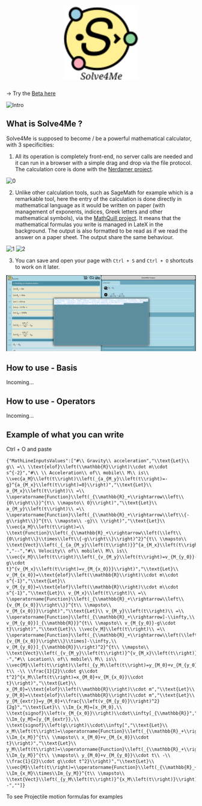 <h1 align="center">
  <img src="https://raw.githubusercontent.com/SomebodyLikeEveryBody/Solve4Me/a1594a04d73b211939985aca1dd6f1413d38a4db/logo.svg" alt="Solve4Me" title="Solve4Me" height="200px">
</h1>

&rarr; Try the [Beta here](https://somebodylikeeverybody.github.io/Solve4MeV2/build/index.htm)

![Intro](https://somebodylikeeverybody.github.io/Solve4MeV2/ReadMeFiles/introFull.png)

## What is Solve4Me ?

Solve4Me is supposed to become / be a powerful mathematical calculator, with 3 specificities:
1) All its operation is completely front-end, no server calls are needed and it can run in a browser with a simple drag and drop via the file protocol. The calculation core is done with the [Nerdamer project](https://github.com/jiggzson/nerdamer).

![0](https://somebodylikeeverybody.github.io/Solve4MeV2/ReadMeFiles/0.png)

2) Unlike other calculation tools, such as SageMath for example which is a remarkable tool, here the entry of the calculation is done directly in mathematical language as it would be written on paper (with management of exponents, indices, Greek letters and other mathematical symbols), via the [MathQuill project](https://github.com/mathquill/mathquill). It means that the mathematical formulas you write is managed in LateX in the background. The output is also formatted to be read as if we read the answer on a paper sheet. The output share the same behaviour.

![1](https://somebodylikeeverybody.github.io/Solve4MeV2/ReadMeFiles/1.png)
![2](https://somebodylikeeverybody.github.io/Solve4MeV2/ReadMeFiles/2.png)

3) You can save and open your page with ```Ctrl + S``` and ```Ctrl + O``` shortcuts to work on it later.

![save](https://github.com/SomebodyLikeEveryBody/Solve4MeV2/blob/master/ReadMeFiles/4.png?raw=true)

## How to use - Basis

Incoming...

## How to use - Operators

Incoming...

## Example of what you can write

Ctrl + O and paste
```
{"MathLineInputsValues":["#\\ Gravity\\ acceleration","\\text{Let}\\ g\\ =\\ \\text{elof}\\left(\\mathbb{R}\\right)\\cdot m\\cdot s^{-2}","#\\ \\ Acceleration\\ of\\ mobile\\ M\\ is\\ \\vec{a_M}\\left(t\\right)\\left(_{a_{M_y}\\left(t\\right)=-g}^{a_{M_x}\\left(t\\right)=0}\\right)","\\text{Let}\\ a_{M_x}\\left(t\\right)\\ =\\ \\operatorname{Function}\\left(_{\\mathbb{R}_+\\rightarrow\\left\\{0\\right\\}}^{t\\ \\mapsto\\ 0}\\right)","\\text{Let}\\ a_{M_y}\\left(t\\right)\\ =\\ \\operatorname{Function}\\left(_{\\mathbb{R}_+\\rightarrow\\left\\{-g\\right\\}}^{t\\ \\mapsto\\ -g}\\ \\right)","\\text{Let}\\ \\vec{a_M}\\left(t\\right)=\\ \\text{Function}\\left(_{\\mathbb{R}_+\\rightarrow\\left(\\left\\{0\\right\\}\\times\\left\\{-g\\right\\}\\right)^2}^{t\\ \\mapsto\\ \\text{Vect}\\left(_{_{a_{M_y}\\left(t\\right)}}^{a_{M_x}\\left(t\\right)}\\right)}\\right)\\ ","--","#\\ Velocity\\ of\\ mobile\\ M\\ is\\ \\vec{v_M}\\left(t\\right)\\left(_{v_{M_y}\\left(t\\right)=v_{M_{y_0}}-g\\cdot t}^{v_{M_x}\\left(t\\right)=v_{M_{x_0}}}\\right)","\\text{Let}\\ v_{M_{x_0}}=\\text{elof}\\left(\\mathbb{R}\\right)\\cdot m\\cdot s^{-1}","\\text{Let}\\ v_{M_{y_0}}=\\text{elof}\\left(\\mathbb{R}\\right)\\cdot m\\cdot s^{-1}","\\text{Let}\\ v_{M_x}\\left(t\\right)\\ =\\ \\operatorname{Function}\\left(_{\\mathbb{R}_+\\rightarrow\\left\\{v_{M_{x_0}}\\right\\}}^{t\\ \\mapsto\\ v_{M_{x_0}}}\\right)","\\text{Let}\\ v_{M_y}\\left(t\\right)\\ =\\ \\operatorname{Function}\\left(_{\\mathbb{R}_+\\rightarrow]-\\infty,\\ v_{M_{y_0}}]_{\\mathbb{R}}}^{t\\ \\mapsto\\ v_{M_{y_0}}-g\\cdot t}\\right)","\\text{Let}\\ \\vec{v_M}\\left(t\\right)\\ =\\ \\operatorname{Function}\\left(_{\\mathbb{R}_+\\rightarrow\\left(\\left\\{v_{M_{x_0}}\\right\\}\\times]-\\infty,\\ v_{M_{y_0}}]_{\\mathbb{R}}\\right)^2}^{t\\ \\mapsto\\ \\text{Vect}\\left(_{v_{M_y}\\left(t\\right)}^{v_{M_x}\\left(t\\right)}\\right)}\\right)","--","#\\ Location\\ of\\ mobile\\ M\\ is\\ \\vec{M}\\left(t\\right)\\left(_{y_M\\left(t\\right)=y_{M_0}+v_{M_{y_0}}\\cdot t\\ -\\ \\frac{1}{2}\\cdot g\\cdot t^2}^{x_M\\left(t\\right)=x_{M_0}+v_{M_{x_0}}\\cdot t}\\right)","\\text{Let}\\ x_{M_0}=\\text{elof}\\left(\\mathbb{R}\\right)\\cdot m","\\text{Let}\\ y_{M_0}=\\text{elof}\\left(\\mathbb{R}\\right)\\cdot m","\\text{Let}\\ y_{M_{extr}}=y_{M_0}+\\frac{\\left(v_{M_{y_0}}\\right)^2}{2g}","\\text{Let}\\ \\Im_{x_M}=[x_{M_0},\\ \\text{signof}\\left(v_{M_{x_0}}\\right)\\cdot\\infty[_{\\mathbb{R}}","\\text{Let}\\ \\Im_{y_M}=[y_{M_{extr}},\\ \\text{signof}\\left(g\\right)\\cdot\\infty[","\\text{Let}\\ x_M\\left(t\\right)=\\operatorname{Function}\\left(_{\\mathbb{R}_+\\rightarrow\\ \\Im_{x_M}}^{t\\ \\mapsto\\ x_{M_0}+v_{M_{x_0}}\\cdot t}\\right)","\\text{Let}\\ y_M\\left(t\\right)=\\operatorname{Function}\\left(_{\\mathbb{R}_+\\rightarrow\\ \\Im_{y_M}}^{t\\ \\mapsto\\ y_{M_0}+v_{M_{y_0}}\\cdot t\\ -\\ \\frac{1}{2}\\cdot g\\cdot t^2}\\right)","\\text{Let}\\ \\vec{M}\\left(t\\right)=\\operatorname{Function}\\left(_{\\mathbb{R}_+\\rightarrow\\ \\Im_{x_M}\\times\\Im_{y_M}}^{t\\ \\mapsto\\ \\text{Vect}\\left(_{y_M\\left(t\\right)}^{x_M\\left(t\\right)}\\right)}\\right)","--",""]}
```

To see Projectile motion formulas for examples

